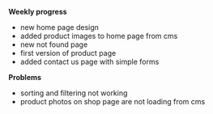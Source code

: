 **Weekly progress**
- new home page design 
- added product images to home page from cms
- new not found page
- first version of product page
- added contact us page with simple forms


**Problems**
- sorting and filtering not working
- product photos on shop page are not loading from cms
